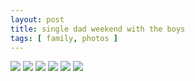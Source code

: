 ```yaml
---
layout: post
title: single dad weekend with the boys
tags: [ family, photos ]
---
```


<script src="https://ajax.googleapis.com/ajax/libs/jquery/1.11.1/jquery.min.js" ></script>
<link href="https://cdnjs.cloudflare.com/ajax/libs/fotorama/4.6.4/fotorama.min.css" rel="stylesheet">
<script src="https://cdnjs.cloudflare.com/ajax/libs/fotorama/4.6.4/fotorama.min.js" ></script>

<div class="fotorama"  data-allowfullscreen="native">
    <!--https://photos.app.goo.gl/VQELQLe7j1L2k4rF9-->
    <img src="https://images.northbriton.net/AP1GczO9-pyIa3m-hag5RfjdWhy7Y2xpAn4pa4VOcqvzM0WQcfJrS6KRMptuRnlyqzeFZ-sslWE2XJKIDBGavVEL-Zj96RvPgsAa_Tr9S0Jc1Wgt991hElzO">
    <img src="https://images.northbriton.net/AP1GczO4uMcc5KNmvaG9laWQ7ufYNQ3EABEU2W54M7PyjvPZK5eP0mVU320KglWxUCsjgvw1jkFp2hs2zGd0H9P34ybh96RwzQd36I96fZFdmhQwzD-2exj8">
    <img src="https://images.northbriton.net/AP1GczMCHGMii4a08Aq7KhkfqU45CC83Bt--GONfJIZwiWEtUAx-m1BrUn9bCG0GIrWJOewjWwCbJ-khdrhGvclUgWgEGv-codFR0Ov_MLwBgojYXH6KprsA">
    <img src="https://images.northbriton.net/AP1GczPurI3aP7x9-tUttku7_WooZvVHwIALQFWvq9lhvqczeSOv0Rqgi0CRkWOfL71zpqwpEztG6M4IGURh6hjqxuIgQHrB6X4kwGxX5fKXG4bXr0ejVs-M">
    <img src="https://images.northbriton.net/AP1GczPBWjDbehqD-Qa97FmgDszqycROFlKY78BDdb0c4SXFNVQHYOx9A7HA_xLFR34DMjH86-w_Gf5SDk8VizCKBX-oLALm7e7q9YqUb_GFHZYpWo2Zrvlu">
    <img src="https://images.northbriton.net/AP1GczPHb5Vq1VVu-PRxufyKncqfAuGKlViZv0Gnl3aZfxBrbhm7iM2T0AtZGeLqFu9PqIyS4yfIZHKhV447GseY5aQpc8vNm_YYWAT6F4xLkSBnxa5T5hx0">
</div>